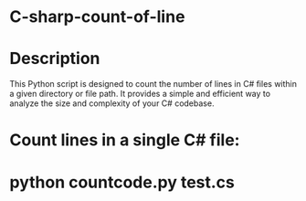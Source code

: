 # C-sharp-count-of-line
# Description
This Python script is designed to count the number of lines in C# files within a given directory or file path. It provides a simple and efficient way to analyze the size and complexity of your C# codebase.

# Count lines in a single C# file:
# python countcode.py test.cs
